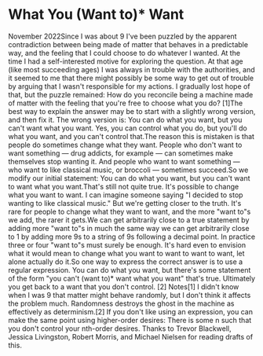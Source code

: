 # What You (Want to)* Want

November 2022Since I was about 9 I've been puzzled by the apparent contradiction
between being made of matter that behaves in a predictable way, and
the feeling that I could choose to do whatever I wanted. At the
time I had a self-interested motive for exploring the question. At
that age (like most succeeding ages) I was always in trouble with
the authorities, and it seemed to me that there might possibly be
some way to get out of trouble by arguing that I wasn't responsible
for my actions. I gradually lost hope of that, but the puzzle
remained: How do you reconcile being a machine made of matter with
the feeling that you're free to choose what you do?
[1]The best way to explain the answer may be to start with a slightly
wrong version, and then fix it. The wrong version is: You can do
what you want, but you can't want what you want. Yes, you can control
what you do, but you'll do what you want, and you can't control
that.The reason this is mistaken is that people do sometimes change what
they want. People who don't want to want something — drug addicts,
for example — can sometimes make themselves stop wanting it. And
people who want to want something — who want to like classical
music, or broccoli — sometimes succeed.So we modify our initial statement: You can do what you want, but
you can't want to want what you want.That's still not quite true. It's possible to change what you want
to want. I can imagine someone saying "I decided to stop wanting
to like classical music." But we're getting closer to the truth.
It's rare for people to change what they want to want, and the more
"want to"s we add, the rarer it gets.We can get arbitrarily close to a true statement by adding more "want
to"s in much the same way we can get arbitrarily close to 1 by adding
more 9s to a string of 9s following a decimal point. In practice
three or four "want to"s must surely be enough. It's hard even to
envision what it would mean to change what you want to want to want
to want, let alone actually do it.So one way to express the correct answer is to use a regular
expression. You can do what you want, but there's some statement
of the form "you can't (want to)* want what you want" that's true.
Ultimately you get back to a want that you don't control.
[2]
Notes[1]
I didn't know when I was 9 that matter might behave randomly,
but I don't think it affects the problem much. Randomness destroys
the ghost in the machine as effectively as determinism.[2]
If you don't like using an expression, you can make the same
point using higher-order desires: There is some n such that you
don't control your nth-order desires.
Thanks to Trevor Blackwell,
Jessica Livingston, Robert Morris, and
Michael Nielsen for reading drafts of this.